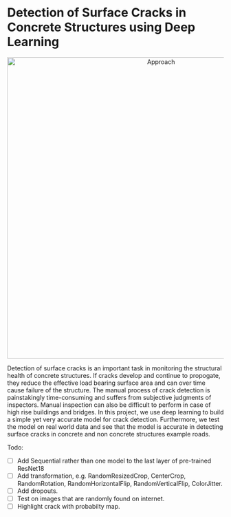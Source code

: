 # Detection of Surface Cracks in Concrete Structures using Deep Learning

<p align="center">
  <img src="https://www.mdpi.com/sensors/sensors-18-03452/article_deploy/html/images/sensors-18-03452-g001.png" alt="Approach" width="700" />
</p>

Detection of surface cracks is an important task in monitoring the structural health of concrete structures. 
If cracks develop and continue to propogate, they reduce the effective load bearing surface area and can over time cause failure of the structure. 
The manual process of crack detection is painstakingly time-consuming and suffers from subjective judgments of inspectors. 
Manual inspection can also be difficult to perform in case of high rise buildings and bridges. 
In this project, we use deep learning to build a simple yet very accurate model for crack detection. 
Furthermore, we test the model on real world data and see that the model is accurate in detecting surface cracks in concrete and non concrete structures example roads. 

Todo:
- [ ] Add Sequential rather than one model to the last layer of pre-trained ResNet18
- [ ] Add transformation, e.g. RandomResizedCrop, CenterCrop, RandomRotation, RandomHorizontalFlip, RandomVerticalFlip, ColorJitter.
- [ ] Add dropouts.
- [ ] Test on images that are randomly found on internet.
- [ ] Highlight crack with probabilty map.
